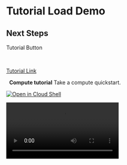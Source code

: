 # Tutorial Load Demo

## Next Steps

<walkthrough-load-tutorial-button id=compute_short_quickstart>
  Tutorial Button
</walkthrough-load-tutorial-button>

&nbsp;

[Tutorial Link](walkthrough://load-tutorial-url?url=compute_short_quickstart)

&nbsp;
<walkthrough-tutorial-card
  id=compute_short_quickstart icon="COMPUTE_SECTION" label="compute">
**Compute tutorial**
Take a compute quickstart.
</walkthrough-tutorial-card>

[![Open in Cloud Shell](http://gstatic.com/cloudssh/images/open-btn.svg)](https://console.cloud.google.com/cloudshell/editor?cloudshell_git_repo=https%3A%2F%2Fgithub.com%2Fjoshuachen-g%2Fgcp-projects&cloudshell_open_in_editor=tutorial_load.md&cloudshell_tutorial=tutorial_load.md)

<video controls>
  <source src="https://interactive-examples.mdn.mozilla.net/media/examples/flower.webm" type="video/webm">
  Sorry, your browser doesn't support embedded videos.
</video>
